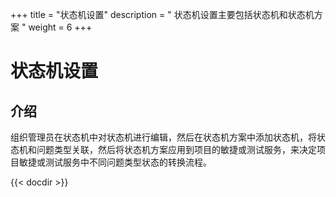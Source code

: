 +++
title = "状态机设置"
description = " 状态机设置主要包括状态机和状态机方案 "
weight = 6
+++

# 状态机设置

<h2 id="1">介绍</h2>

组织管理员在状态机中对状态机进行编辑，然后在状态机方案中添加状态机，将状态机和问题类型关联，然后将状态机方案应用到项目的敏捷或测试服务，来决定项目敏捷或测试服务中不同问题类型状态的转换流程。

{{< docdir >}}
